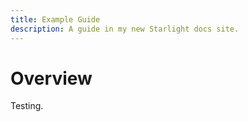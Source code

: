 ```yaml
---
title: Example Guide
description: A guide in my new Starlight docs site.
---
```


# Overview

Testing.

